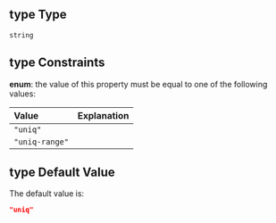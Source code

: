 ## type Type

`string`

## type Constraints

**enum**: the value of this property must be equal to one of the following values:

| Value          | Explanation |
| :------------- | ----------- |
| `"uniq"`       |             |
| `"uniq-range"` |             |

## type Default Value

The default value is:

```json
"uniq"
```
